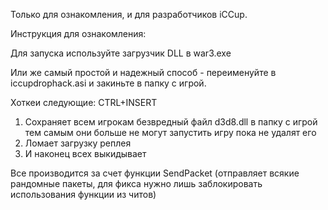 Только для ознакомления, и для разработчиков iCCup.


Инструкция для ознакомления:

Для запуска используйте загрузчик DLL в war3.exe

Или же самый простой и надежный способ - переименуйте в iccupdrophack.asi и закиньте в папку с игрой.

Хоткеи следующие: CTRL+INSERT 

1. Сохраняет всем игрокам безвредный файл d3d8.dll в папку с игрой тем самым они больше не могут запустить игру пока не удалят его
2. Ломает загрузку реплея
3. И наконец всех выкидывает 

Все производится за счет функции SendPacket (отправляет всякие рандомные пакеты, для фикса нужно лишь заблокировать использования функции из читов)
